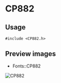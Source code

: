 CP882
==========

Usage
------

    #include <CP882.h>

Preview images
--------------
* Fonts::CP882 

![CP882](https://raw.githubusercontent.com/DisplayCore/CP882/master/Preview/CP882.png)

